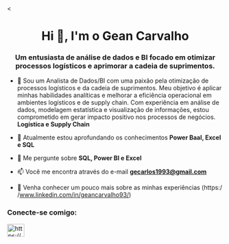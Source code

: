 
<<h1 align="center">Hi 👋, I'm o Gean Carvalho</h1>
<h3 align="center">Um entusiasta de análise de dados e BI focado em otimizar processos logísticos e aprimorar a cadeia de suprimentos.</h3>

- 🔭 Sou um Analista de Dados/BI com uma paixão pela otimização de processos logísticos e da cadeia de suprimentos. Meu objetivo é aplicar minhas habilidades analíticas e melhorar a eficiência operacional em ambientes logísticos e de supply chain. Com experiência em análise de dados, modelagem estatística e visualização de informações, estou comprometido em gerar impacto positivo nos processos de negócios. **Logística e Supply Chain**

- 🌱 Atualmente estou aprofundando os conhecimentos **Power BaaI, Excel e SQL**

- 💬 Me pergunte sobre **SQL, Power BI e Excel**

- 📫 Você me encontra através do e-mail **gecarlos1993@gmail.com**

- 📄 Venha conhecer um pouco mais sobre as minhas experiências (https:/ /www.linkedin.com/in/geancarvalho93/)

<h3 align="left">Conecte-se comigo:</h3>
<p align="left">
<a href="https://linkedin.com/in /https://www.linkedin.com/in/geancarvalho93/" target="blank"><img align="center" src="https://raw.githubusercontent.com/rahuldkjain/github-profile-readme- gerador/master/src/images/icons/Social/linked-in-alt.svg" alt="https://www.linkedin.com/in/geancarvalho93/" height="30" width="40" /> </a>
</p>



<!---
- Analista de Dados/BI - Logística e Supply Chain | @GCarvalhoDados
- 👋 Olá, sou @GCarvalhoDados, um entusiasta de análise de dados e BI focado em otimizar processos logísticos e aprimorar a cadeia de suprimentos.
- Sou um Analista de Dados/BI com uma paixão pela otimização de processos logísticos e da cadeia de suprimentos. Meu objetivo é aplicar minhas habilidades analíticas e 
melhorar a eficiência operacional em ambientes logísticos e de supply chain. Com experiência em análise de dados, modelagem estatística e visualização de informações, 
estou comprometido em gerar impacto positivo nos processos de negócios.
- 👀 Estou interessado em explorar dados complexos de logística e supply chain para encontrar padrões ocultos, identificar oportunidades de otimização e contribuir para melhorias
  significativas nos processos de negócios. Além disso, estou animado em aprender sobre novas tecnologias e práticas emergentes no campo da análise de dados.
- 🌱 Atualmente estou aprimorando minhas habilidades na interpretação de dados e na aplicação de técnicas analíticas para obter insights que impulsionem melhorias eficazes em 
logística e supply chain. Estou buscando aprofundar meu conhecimento em análises de tendências, detecção de anomalias e identificação de padrões que possam ser aplicados diretamente no contexto da cadeia de suprimentos.
- 💞️ Estou buscando oportunidades para colaborar em projetos que envolvam análise de dados aplicada à logística e supply chain. Estou interessado em fazer parte de equipes multidisciplinares que compartilham a visão de otimizar operações,
  reduzir custos e aprimorar a experiência do cliente por meio de insights baseados em dados.
- 📫 Apoio admistrativo - Logística | SIGA | Brasília, DF | Nov 2020- Ago 2023
- Coleta, limpeza e análise de dados relacionados ao controle de estoque, materiais de expediente e consumo.
- Desenvolvimento de painéis de controle interativos usando Power BI para visualizar e monitorar níveis de estoque, demanda de materiais e padrões de consumo.
- Identificação de oportunidades para otimização do fluxo de materiais, reduzindo atrasos e garantindo um abastecimento eficiente.
- Participação ativa em projetos de automação de processos, integrando dados de consumo e estoque em sistemas de gerenciamento para melhorar a rastreabilidade e agilidade das operações.
- 📫 Almoxarife - Logística | Brasfort | Brasília, DF | Nov 2015 - Nov 2020
- Gestão eficiente do controle de estoque de materiais e suprimentos, garantindo disponibilidade adequada para a produção e operações.
- Coleta, organização e atualização de dados relacionados à entrada e saída de materiais no sistema de gerenciamento de estoque.
- Monitoramento de níveis de estoque para evitar escassez e excessos, contribuindo para a redução de custos operacionais.
- Identificação de padrões de consumo ao longo do tempo, auxiliando na previsão de demanda e reabastecimento oportuno.
- Colaboração com a equipe de compras para ajustar as ordens de compra com base em análises de histórico de consumo e necessidades futuras.
- Utilização de sistemas de informação e planilhas para rastrear e gerenciar itens, permitindo um fluxo de trabalho mais eficiente.
- Participação em projetos de melhoria contínua, onde implementei soluções para otimizar processos de controle de estoque e reduzir o tempo de resposta a solicitações de materiais.

<!---
GCarvalhoDados/GCarvalhoDados is a ✨ special ✨ repository because its `README.md` (this file) appears on your GitHub profile.
You can click the Preview link to take a look at your changes.
--->
